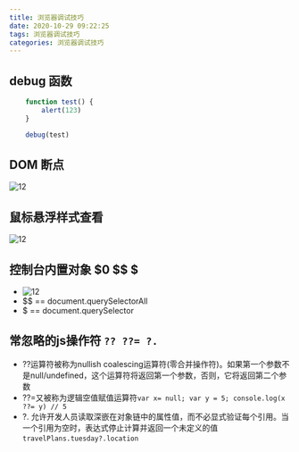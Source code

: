 ```yaml
---
title: 浏览器调试技巧
date: 2020-10-29 09:22:25
tags: 浏览器调试技巧
categories: 浏览器调试技巧
---
```


## debug 函数

``` javascript
    function test() {
        alert(123)
    }

    debug(test)
```
<!-- more -->
## DOM 断点

![12](dom断点.png)

## 鼠标悬浮样式查看

![12](hover.png)

## 控制台内置对象 $0 $$ $

* ![12]($0.png)
* $$ == document.querySelectorAll
* $ == document.querySelector

## 常忽略的js操作符 ```?? ??= ?.```

* ??运算符被称为nullish coalescing运算符(零合并操作符)。如果第一个参数不是null/undefined，这个运算符将返回第一个参数，否则，它将返回第二个参数
* ??=又被称为逻辑空值赋值运算符``` var x= null; var y = 5; console.log(x ??= y) // 5 ```
* ?. 允许开发人员读取深嵌在对象链中的属性值，而不必显式验证每个引用。当一个引用为空时，表达式停止计算并返回一个未定义的值 ```travelPlans.tuesday?.location```
